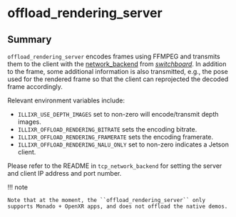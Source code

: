 # offload_rendering_server

## Summary

`offload_rendering_server` encodes frames using FFMPEG and transmits them to the client with the [network_backend][P10]
from [_switchboard_][G10]. In addition to the frame, some additional information is also transmitted, e.g., the pose
used for the rendered frame so that the client can reprojected the decoded frame accordingly.

Relevant environment variables include:
  - ``ILLIXR_USE_DEPTH_IMAGES`` set to non-zero will encode/transmit depth images.
  - ``ILLIXR_OFFLOAD_RENDERING_BITRATE`` sets the encoding bitrate.
  - ``ILLIXR_OFFLOAD_RENDERING_FRAMERATE`` sets the encoding framerate.
  - ``ILLIXR_OFFLOAD_RENDERING_NALU_ONLY`` set to non-zero indicates a Jetson client.

Please refer to the README in `tcp_network_backend` for setting the server and client IP address and port number.

!!! note

    Note that at the moment, the ``offload_rendering_server`` only supports Monado + OpenXR apps, and does not offload the native demos.

[//]: # (- glossary -)

[G10]:  ../glossary.md#switchboard


[//]: # (- plugins -)

[P10]:  ../illixr_plugins.md#tcp_network_backend
